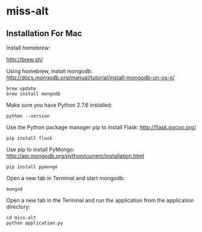 miss-alt
========

Installation For Mac
--------------------

Install homebrew:

http://brew.sh/

Using homebrew, install mongodb:
http://docs.mongodb.org/manual/tutorial/install-mongodb-on-os-x/

```
brew update
brew install mongodb
```

Make sure you have Python 2.7.6 installed:

```
python --version
```

Use the Python package manager pip to install Flask:
http://flask.pocoo.org/

```
pip install flask
```

Use pip to install PyMongo:
http://api.mongodb.org/python/current/installation.html

```
pip install pymongo
```

Open a new tab in Terminal and start mongodb:
```
mongod
```

Open a new tab in the Terminal and run the application from the application directory:

```
cd miss-alt
python application.py
```
